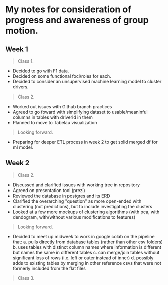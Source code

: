 # My notes for consideration of progress and awareness of group motion.

## Week 1
>Class 1.  
* Decided to go with F1 data. 
* Decided on some functional foci/roles for each.  
* Decided to consider an unsupervised machine learning model to cluster drivers.
>Class 2. 
* Worked out issues with Github branch practices
* Agreed to go foward with simplifying dataset to usable/meaninful columns in tables with driverId in them
* Planned to move to Tabelau visualization
>Looking forward.
* Preparing for deeper ETL process in week 2 to get solid merged df for ml model.

## Week 2
>Class 2.
* Discussed and clarified issues with working tree in repository
* Agreed on presentation tool (prezi)
* Reviewed the database in postgres and its ERD
* Clarified the overarching "question" as more open-ended with clustering (not predictions), but to include investigating the clusters
* Looked at a few more mockups of clustering algorithms (with pca, with dendogram, with/without various modifications to features)
>Looking forward.
* Decided to meet up midweek to work in google colab on the pipeline that:
    a. pulls directly from database tables (rather than other csv folders)
    b. uses tables with distinct column names where information is different but names the same in different tables
    c. can merge/join tables without significant loss of rows (i.e. left or outer instead of inner)
    d. possibly adds to existing tables by merging in other reference csvs that were not formerly included from the flat files
>Class 3.


